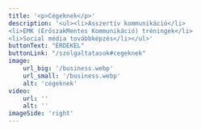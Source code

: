 ```yaml
---
title: '<p>Cégeknek</p>'
description: '<ul><li>Asszertív kommunikáció</li>
<li>EMK (ErőszakMentes Kommunikáció) tréningek</li>
<li>Social média továbbképzés</li></ul>'
buttonText: "ÉRDEKEL"
buttonLink: "/szolgaltatasok#cegeknek"
image: 
    url_big: '/business.webp'
    url_small: '/business.webp'
    alt: 'cégeknek'
video:
    url: ''
    alt: ''
imageSide: 'right'
---
```



